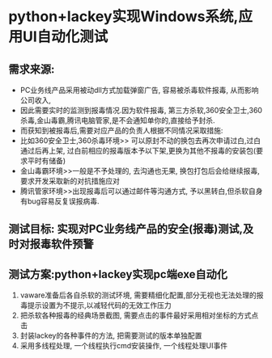 # python+lackey实现Windows系统,应用UI自动化测试
## 需求来源: 
  - PC业务线产品采用被动dll方式加载弹窗广告, 容易被杀毒软件报毒, 从而影响公司收入,
  - 因此需要实时的监测到报毒情况.因为软件报毒, 第三方杀软,360安全卫士,360杀毒,金山毒霸,腾讯电脑管家,是不会通知单你的,直接给予封杀.
  - 而获知到被报毒后,需要对应产品的负责人根据不同情况采取措施:
  - 比如360安全卫士,360杀毒环境>> 可以原封不动的换包去再次申请过白,过白通过后再上架, 过白前相应的报毒版本予以下架,更换为其他不报毒的安装包(要求平时有储备)
  -  金山毒霸环境>>一般是不予处理的, 去沟通也无果, 换包打包后会给继续报毒, 要求开发采取新的对抗措施应对
  - 腾讯管家环境>>出现报毒后可以通过邮件等沟通方式, 予以黑转白,但杀软自身有bug容易反复误报病毒.
## 测试目标: 实现对PC业务线产品的安全(报毒)测试,及时对报毒软件预警
## 测试方案:python+lackey实现pc端exe自动化
  1. vaware准备后各自杀软的测试环境, 需要精细化配置,部分无视也无法处理的报毒提示设置为不提示,以减轻代码的无效工作压力
  2. 把杀软各种报毒的经典场景截图, 需要点击的事件最好采用相对坐标的方式点击
  3. 封装lackey的各种事件的方法, 把需要测试的版本单独配置
  4. 采用多线程处理, 一个线程执行cmd安装操作, 一个线程处理UI事件
